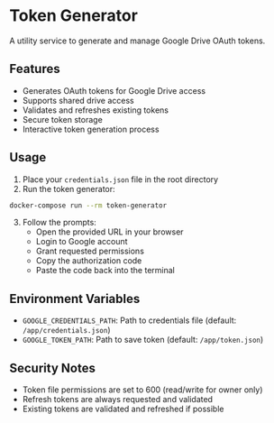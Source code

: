# Token Generator

A utility service to generate and manage Google Drive OAuth tokens.

## Features

- Generates OAuth tokens for Google Drive access
- Supports shared drive access
- Validates and refreshes existing tokens
- Secure token storage
- Interactive token generation process

## Usage

1. Place your `credentials.json` file in the root directory
2. Run the token generator:

```bash
docker-compose run --rm token-generator
```

3. Follow the prompts:
   - Open the provided URL in your browser
   - Login to Google account
   - Grant requested permissions
   - Copy the authorization code
   - Paste the code back into the terminal

## Environment Variables

- `GOOGLE_CREDENTIALS_PATH`: Path to credentials file (default: `/app/credentials.json`)
- `GOOGLE_TOKEN_PATH`: Path to save token (default: `/app/token.json`)

## Security Notes

- Token file permissions are set to 600 (read/write for owner only)
- Refresh tokens are always requested and validated
- Existing tokens are validated and refreshed if possible